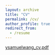 ```yaml
---
layout: archive
title: "CV"
permalink: /cv/
author_profile: true
redirect_from:
  - /resume
---
```



[ysamuelwang_cv.pdf](https://github.com/ysamwang/ysamwang.github.io/files/strg/ysamuelwang_cv.pdf)